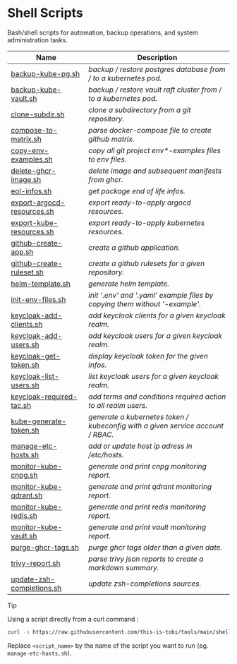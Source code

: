 # Shell Scripts

Bash/shell scripts for automation, backup operations, and system administration tasks.

| Name                                                              | Description                                                                     |
| ----------------------------------------------------------------- | ------------------------------------------------------------------------------- |
| [backup-kube-pg.sh](../shell/backup-kube-pg.sh)                   | *backup / restore postgres database from / to a kubernetes pod.*                |
| [backup-kube-vault.sh](../shell/backup-kube-vault.sh)             | *backup / restore vault raft cluster from / to a kubernetes pod.*               |
| [clone-subdir.sh](../shell/clone-subdir.sh)                       | *clone a subdirectory from a git repository.*                                   |
| [compose-to-matrix.sh](../shell/compose-to-matrix.sh)             | *parse docker-compose file to create github matrix.*                            |
| [copy-env-examples.sh](../shell/copy-env-examples.sh)             | *copy all git project env\*-examples files to env files.*                       |
| [delete-ghcr-image.sh](../shell/delete-ghcr-image.sh)             | *delete image and subsequent manifests from ghcr.*                              |
| [eol-infos.sh](../shell/eol-infos.sh)                             | *get package end of life infos.*                                                |
| [export-argocd-resources.sh](../shell/export-argocd-resources.sh) | *export ready-to-apply argocd resources.*                                       |
| [export-kube-resources.sh](../shell/export-kube-resources.sh)     | *export ready-to-apply kubernetes resources.*                                   |
| [github-create-app.sh](../shell/github-create-app.sh)             | *create a github application.*                                                  |
| [github-create-ruleset.sh](../shell/github-create-ruleset.sh)     | *create a github rulesets for a given repository.*                              |
| [helm-template.sh](../shell/helm-template.sh)                     | *generate helm template.*                                                       |
| [init-env-files.sh](../shell/init-env-files.sh)                   | *init '.env' and '.yaml' example files by copying them without '-example'.*     |
| [keycloak-add-clients.sh](../shell/keycloak-add-clients.sh)       | *add keycloak clients for a given keycloak realm.*                              |
| [keycloak-add-users.sh](../shell/keycloak-add-users.sh)           | *add keycloak users for a given keycloak realm.*                                |
| [keycloak-get-token.sh](../shell/keycloak-get-token.sh)           | *display keycloak token for the given infos.*                                   |
| [keycloak-list-users.sh](../shell/keycloak-list-users.sh)         | *list keycloak users for a given keycloak realm.*                               |
| [keycloak-required-tac.sh](../shell/keycloak-required-tac.sh)     | *add terms and conditions required action to all realm users.*                  |
| [kube-generate-token.sh](../shell/kube-generate-token.sh)         | *generate a kubernetes token / kubeconfig with a given service account / RBAC.* |
| [manage-etc-hosts.sh](../shell/manage-etc-hosts.sh)               | *add or update host ip adress in /etc/hosts.*                                   |
| [monitor-kube-cnpg.sh](../shell/monitor-kube-cnpg.sh)             | *generate and print cnpg monitoring report.*                                    |
| [monitor-kube-qdrant.sh](../shell/monitor-kube-qdrant.sh)         | *generate and print qdrant monitoring report.*                                  |
| [monitor-kube-redis.sh](../shell/monitor-kube-redis.sh)           | *generate and print redis monitoring report.*                                   |
| [monitor-kube-vault.sh](../shell/monitor-kube-vault.sh)           | *generate and print vault monitoring report.*                                   |
| [purge-ghcr-tags.sh](../shell/purge-ghcr-tags.sh)                 | *purge ghcr tags older than a given date.*                                      |
| [trivy-report.sh](../shell/trivy-report.sh)                       | *parse trivy json reports to create a markdown summary.*                        |
| [update-zsh-completions.sh](../shell/update-zsh-completions.sh)   | *update zsh-completions sources.*                                               |

> [!TIP]
> Using a script directly from a curl command :
> ```sh
> curl -s https://raw.githubusercontent.com/this-is-tobi/tools/main/shell/<script_name> | bash -s -- -h
> ```
> Replace `<script_name>` by the name of the script you want to run (eg. `manage-etc-hosts.sh`).
